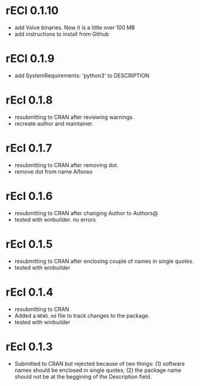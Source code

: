 # rECl 0.1.10
* add Volve binaries. Now it is a little over 100 MB
* add instructions to install from Github

# rECl 0.1.9
* add SystemRequirements: 'python3' to DESCRIPTION


# rEcl 0.1.8
* resubmitting to CRAN after reviewing warnings.
* recreate author and maintainer.

# rEcl 0.1.7
* resubmitting to CRAN after removing dot.
* remove dot from name Alfonso


# rEcl 0.1.6
* resubmitting to CRAN after changing Author to Authors@
* tested with winbuilder. no errors

# rEcl 0.1.5
* resubmitting to CRAN after enclosing couple of names in single quotes.
* tested with winbuilder

# rEcl 0.1.4
* resubmitting to CRAN
* Added a `NEWS.md` file to track changes to the package.
* tested with winbuilder


# rEcl 0.1.3
* Submitted to CRAN but rejected because of two things: (1) software names should be enclosed in single quotes; (2) the package name should not be at the beggining of the Description field.

    